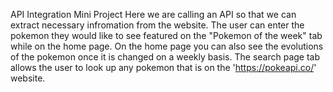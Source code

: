 API Integration Mini Project 
Here we are calling an API so that we can extract necessary infromation from the website. The user can enter the pokemon they would like to see featured on the "Pokemon of the week" tab while on the home page. On the home page you can also see the evolutions of the pokemon once it is changed on a weekly basis. The search page tab allows the user to look up any pokemon that is on the 'https://pokeapi.co/' website.